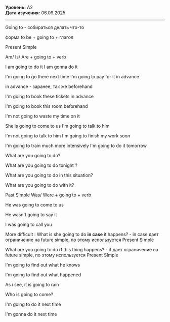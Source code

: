 **Уровень:** A2  
**Дата изучения:** 06.09.2025  

---

Going to - собираться делать что-то

форма to be + going to + глагол

Present Simple

Am/ Is/ Are + going to + verb

I am going to do it
I am gonna do it

I'm going to go there next time
I'm going to pay for it  in advance

in advance - заранее, так же beforehand

I'm going to book these tickets in advance


I'm going to book this room beforehand

I'm not going to waste my time on it

She is going to come to us
I'm going to talk to him


I'm not going to talk to him
I'm going to finish my work soon

I'm going to train much more intensively
I'm going to do it tomorrow

What are you going to do?

What are you going to do tonight ?

What are you going to do in this situation?

What are you going to do with it?

Past Simple
Was/ Were + going to + verb

He was going to come to us

He wasn't  going to say it

I was going to call you

More difficult :
What is she going to do **in case** it happens? -  in case дает ограничение на future simple, по этому используется Present SImple

What are you going to do **if** this thing happens? - if дает ограничение на future simple, по этому используется Present SImple

I'm going to find out what he knows

I'm going to find out what happened

As i see, it is going to rain

Who is going to come?

I'm going to do it next time

I'm gonna do it next time




